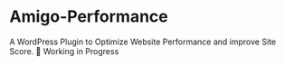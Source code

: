 # Amigo-Performance
A WordPress Plugin to Optimize Website Performance and improve Site Score.
:construction: Working in Progress
